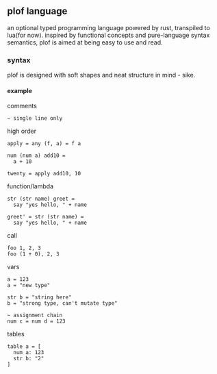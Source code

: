 ## plof language

an optional typed programming language powered by rust, transpiled to lua(for now). inspired by functional concepts and pure-language syntax semantics, plof is aimed at being easy to use and read.

### syntax

plof is designed with soft shapes and neat structure in mind - sike.

#### example

comments
```
~ single line only
```

high order
```
apply = any (f, a) = f a

num (num a) add10 =
  a + 10

twenty = apply add10, 10
```

function/lambda
```
str (str name) greet =
  say "yes hello, " + name

greet' = str (str name) =
  say "yes hello, " + name
```

call
```
foo 1, 2, 3
foo (1 + 0), 2, 3
```

vars
```
a = 123
a = "new type"

str b = "string here"
b = "strong type, can't mutate type"

~ assignment chain
num c = num d = 123
```

tables
```
table a = [
  num a: 123
  str b: "2"
]
```
